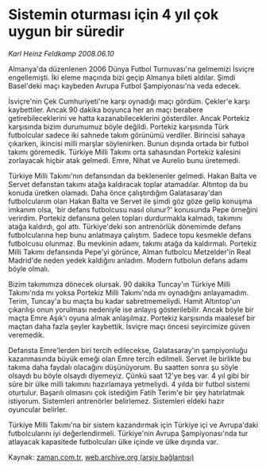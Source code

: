 # Sistemin oturması için 4 yıl çok uygun bir süredir

*Karl Heinz Feldkamp 2008.06.10*

<tr><td class="metin" colspan="2" style="padding-top: 20px; padding-left: 5px; padding-right: 10px;">Almanya'da düzenlenen 2006 Dünya Futbol Turnuvası'na gelmemizi İsviçre engellemişti. İki eleme maçında bizi geçip Almanya bileti aldılar. Şimdi Basel'deki maçı kaybeden Avrupa Futbol Şampiyonası'na veda edecek.</td></tr><tr><td class="metin" colspan="2" style="padding-top: 20px; padding-left: 5px; padding-right: 10px;"><p>İsviçre'nin Çek Cumhuriyeti'ne karşı oynadığı maçı gördüm. Çekler'e karşı kaybettiler. Ancak 90 dakika boyunca her an maçı berabere getirebileceklerini ve hatta kazanabileceklerini gösterdiler. Ancak Portekiz karşısında bizim durumumuz böyle değildi. Portekiz karşısında Türk futbolcular sadece iki sahnede takım görünümü verdiler. Birincisi sahaya çıkarken, ikincisi milli marşlar söylenirken. Bunun dışında ortada bir futbol takımı göremedik. Türkiye Milli Takımı orta sahasından Portekiz kalesini zorlayacak hiçbir atak gelmedi. Emre, Nihat ve Aurelio bunu üretemedi. 
<p>Türkiye Milli Takımı'nın defansından da beklenenler gelmedi. Hakan Balta ve Servet defanstan takımı atağa kaldıracak toplar atamadılar. Altıntop da bu konuda üretken olamadı. Daha önce çalıştırdığım Galatasaray'dan futbolcularım olan Hakan Balta ve Servet ile şimdi göz göze gelip konuşma imkanım olsa, 'bir defans futbolcusu nasıl olunur?' konusunda Pepe örneğini verirdim. Portekiz defansına gelen topları durdurmakla kalmadı, takımını atağa kaldırdı, gol attı. Türkiye'deki son antrenörlük dönemimde defans futbolcularına hep bunu anlatmaya çalıştım. Sadece topu kesmekle defans futbolcusu olunmaz. Bu mevkinin adamı, takımı atağa da kaldırmalı. Portekiz Milli Takımı defansında Pepe'yi görünce, Alman futbolcu Metzelder'in Real Madrid'de neden yedek kaldığını anladım. Modern futbolun defans adamı böyle olmalı. 
<p>Bizim takımımıza dönecek olursak. 90 dakika Tuncay'ın Türkiye Milli Takımı'nda mı yoksa Portekiz Milli Takımı'nda mı oynadığını anlayamadım. Terim, Tuncay'a bu maçta bu kadar sabretmemeliydi. Hamit Altıntop'un çıkarılışı onun yorulması nedeniyle ise anlayış gösterilebilir. Ancak böyle bir maçta Emre Aşık'ı oyuna almak anlaşılmaz. Portekiz karşısında maalesef bir maçtan daha fazla şeyler kaybettik. İsviçre maçı öncesi seyircimize güven veremedik. 
<p>Defansta Emre'lerden biri tercih edilecekse, Galatasaray'ın şampiyonluğu kazanmasında büyük emeği olan Emre tercih edilmeli. Servet ile birlikte bu takıma daha faydalı olacağını düşünüyorum. Bu saatten sonra şu söyle olsaydı bu böyle olsaydı diyemeyiz. Çünkü saat 12'ye beş var. 4 yıl gibi bir süre bir ülke milli takımını hazırlamaya yetmeliydi. 4 yılda bir futbol sistemi oturtulur. Başarılı olmasını çok istediğim Fatih Terim'e bir şey hatırlatmak istiyorum. Sistemleri antrenörler belirlemez. Sistemleri eldeki hazır oyuncular belirler.
<p>Türkiye Milli Takımı'na bir sistem kazandırmak için Türkiye içi ve Avrupa'daki futbolcularını iyi değerlendirmeli. Türkiye'nin Avrupa Şampiyonası'nda tur atlayacak kapasitede futbolcuları ülke içinde ve ülke dışında var. <br/></p></p></p></p></p></td></tr>

Kaynak: [zaman.com.tr](http://zaman.com.tr/yazar.do?yazino=700262), [web.archive.org (arşiv bağlantısı)](http://web.archive.org/web/20080714103404/http://zaman.com.tr:80/yazar.do?yazino=700262)
